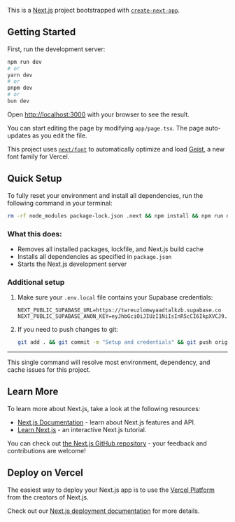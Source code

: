 This is a [Next.js](https://nextjs.org) project bootstrapped with [`create-next-app`](https://nextjs.org/docs/app/api-reference/cli/create-next-app).

## Getting Started

First, run the development server:

```bash
npm run dev
# or
yarn dev
# or
pnpm dev
# or
bun dev
```

Open [http://localhost:3000](http://localhost:3000) with your browser to see the result.

You can start editing the page by modifying `app/page.tsx`. The page auto-updates as you edit the file.

This project uses [`next/font`](https://nextjs.org/docs/app/building-your-application/optimizing/fonts) to automatically optimize and load [Geist](https://vercel.com/font), a new font family for Vercel.

## Quick Setup

To fully reset your environment and install all dependencies, run the following command in your terminal:

```sh
rm -rf node_modules package-lock.json .next && npm install && npm run dev
```

### What this does:

- Removes all installed packages, lockfile, and Next.js build cache
- Installs all dependencies as specified in `package.json`
- Starts the Next.js development server

### Additional setup

1. Make sure your `.env.local` file contains your Supabase credentials:
   ```env
   NEXT_PUBLIC_SUPABASE_URL=https://twreuzlomwyaadtalkzb.supabase.co
   NEXT_PUBLIC_SUPABASE_ANON_KEY=eyJhbGciOiJIUzI1NiIsInR5cCI6IkpXVCJ9.eyJpc3MiOiJzdXBhYmFzZSIsInJlZiI6InR3cmV1emxvbXd5YWFkdGFsa3piIiwicm9sZSI6ImFub24iLCJpYXQiOjE3NTI1NzY2NTUsImV4cCI6MjA2ODE1MjY1NX0.p1zF7O8AxMmWRgyPd1G9puMsUr1xJDvEVEIOOjVQTxM
   ```
2. If you need to push changes to git:
   ```sh
   git add . && git commit -m "Setup and credentials" && git push origin main
   ```

---

This single command will resolve most environment, dependency, and cache issues for this project.

## Learn More

To learn more about Next.js, take a look at the following resources:

- [Next.js Documentation](https://nextjs.org/docs) - learn about Next.js features and API.
- [Learn Next.js](https://nextjs.org/learn) - an interactive Next.js tutorial.

You can check out [the Next.js GitHub repository](https://github.com/vercel/next.js) - your feedback and contributions are welcome!

## Deploy on Vercel

The easiest way to deploy your Next.js app is to use the [Vercel Platform](https://vercel.com/new?utm_medium=default-template&filter=next.js&utm_source=create-next-app&utm_campaign=create-next-app-readme) from the creators of Next.js.

Check out our [Next.js deployment documentation](https://nextjs.org/docs/app/building-your-application/deploying) for more details.
